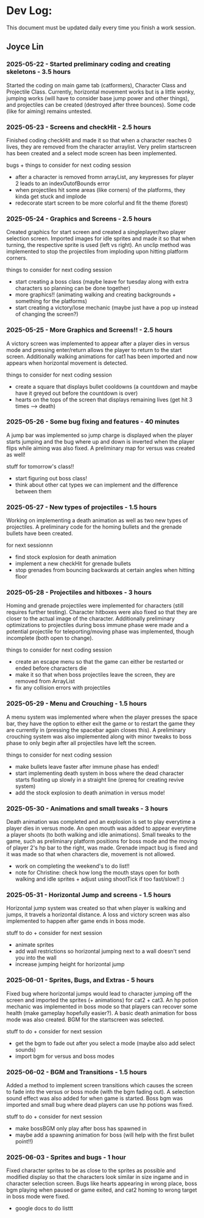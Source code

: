 # Dev Log:

This document must be updated daily every time you finish a work session.

## Joyce Lin

### 2025-05-22 - Started preliminary coding and creating skeletons - 3.5 hours
Started the coding on main game tab (catformers), Character Class and Projectile Class. Currently, horizontal movement works but is a little wonky, jumping works (will have to consider base jump power and other things), and projectiles can be created (destroyed after three bounces). Some code (like for aiming) remains untested.

### 2025-05-23 - Screens and checkHit - 2.5 hours
Finished coding checkHit and made it so that when a character reaches 0 lives, they are removed from the character arraylist. Very prelim startscreen has been created and a select mode screen has been implemented.

bugs + things to consider for next coding session
- after a character is removed fromn arrayList, any keypresses for player 2 leads to an indexOutofBounds error
- when projectiles hit some areas (like corners) of the platforms, they kinda get stuck and implode
- redecorate start screen to be more colorful and fit the theme (forest)

### 2025-05-24 - Graphics and Screens - 2.5 hours
Created graphics for start screen and created a singleplayer/two player selection screen. Imported images for idle sprites and made it so that when turning, the respective sprite is used (left vs right). An unclip method was implemented to stop the projectiles from imploding upon hitting platform corners.

things to consider for next coding session
- start creating a boss class (maybe leave for tuesday along with extra characters so planning can be done together)
- more graphics!! (animating walking and creating backgrounds + something for the platforms)
- start creating a victory/lose mechanic (maybe just have a pop up instead of changing the screen?)

### 2025-05-25 - More Graphics and Screens!! - 2.5 hours
A victory screen was implemented to appear after a player dies in versus mode and pressing enter/return allows the player to return to the start screen. Additionally walking animations for cat1 has been imported and now appears when horizontal movement is detected.

things to consider for next coding session
- create a square that displays bullet cooldowns (a countdown and maybe have it greyed out before the countdown is over)
- hearts on the tops of the screen that displays remaining lives (get hit 3 times --> death)

### 2025-05-26 - Some bug fixing and features - 40 minutes
A jump bar was implemented so jump charge is displayed when the player starts jumping and the bug where up and down is inverted when the player flips while aiming was also fixed. A preliminary map for versus was created as well!

stuff for tomorrow's class!!
- start figuring out boss class!
- think about other cat types we can implement and the difference between them

### 2025-05-27 - New types of projectiles - 1.5 hours
Working on implementing a death animation as well as two new types of projectiles. A preliminary code for the homing bullets and the grenade bullets have been created.

for next sessionnn
- find stock explosion for death animation
- implement a new checkHit for grenade bullets
- stop grenades from bouncing backwards at certain angles when hitting floor

### 2025-05-28 - Projectiles and hitboxes - 3 hours
Homing and grenade projectiles were implemented for characters (still requires further testing). Character hitboxes were also fixed so that they are closer to the actual image of the character. Additionally preliminary optimizations to projectiles during boss immune phase were made and a potential projectile for teleporting/moving phase was implemented, though incomplete (both open to change).

things to consider for next coding session
- create an escape menu so that the game can either be restarted or ended before characters die
- make it so that when boss projectiles leave the screen, they are removed from ArrayList
- fix any collision errors with projectiles

### 2025-05-29 - Menu and Crouching - 1.5 hours
A menu system was implemented where when the player presses the space bar, they have the option to either exit the game or to restart the game they are currently in (pressing the spacebar again closes this). A preliminary crouching system was also implemented along with minor tweaks to boss phase to only begin after all projectiles have left the screen.

things to consider for next coding session
- make bullets leave faster after immune phase has ended!
- start implementing death system in boss where the dead character starts floating up slowly in a straight line (prereq for creating revive system)
- add the stock explosion to death animation in versus mode!

### 2025-05-30 - Animations and small tweaks - 3 hours
Death animation was completed and an explosion is set to play everytime a player dies in versus mode. An open mouth was added to appear everytime a player shoots (to both walking and idle animations). Small tweaks to the game, such as preliminary platform positions for boss mode and the moving of player 2's hp bar to the right, was made. Grenade impact bug is fixed and it was made so that when characters die, movement is not allowed.

- work on completing the weekend's to do list!!
- note for Christine: check how long the mouth stays open for both walking and idle sprites + adjust using shootTick if too fast/slow!! :)

### 2025-05-31 - Horizontal Jump and screens - 1.5 hours
Horizontal jump system was created so that when player is walking and jumps, it travels a horizontal distance. A loss and victory screen was also implemented to happen after game ends in boss mode.

stuff to do + consider for next session
- animate sprites
- add wall restrictions so horizontal jumping next to a wall doesn't send you into the wall
- increase jumping height for horizontal jump

### 2025-06-01 - Sprites, Bugs, and Extras - 5 hours
Fixed bug where horizontal jumps would lead to character jumping off the screen and imported the sprites (+ animations) for cat2 + cat3. An hp potion mechanic was implemented in boss mode so that players can recover some health (make gameplay hopefully easier?). A basic death animation for boss mode was also created. BGM for the startscreen was selected.

stuff to do + consider for next session
- get the bgm to fade out after you select a mode (maybe also add select sounds)
- import bgm for versus and boss modes

### 2025-06-02 - BGM and Transitions - 1.5 hours
Added a method to implement screen transitions which causes the screen to fade into the versus or boss mode (with the bgm fading out). A selection sound effect was also added for when game is started. Boss bgm was imported and small bug where dead players can use hp potions was fixed.

stuff to do + consider for next session
- make bossBGM only play after boss has spawned in
- maybe add a spawning animation for boss (will help with the first bullet point!!)

### 2025-06-03 - Sprites and bugs - 1 hour
Fixed character sprites to be as close to the sprites as possible and modified display so that the characters look similar in size ingame and in character selection screen. Bugs like hearts appearing in wrong place, boss bgm playing when paused or game exited, and cat2 homing to wrong target in boss mode were fixed.

- google docs to do listtt
